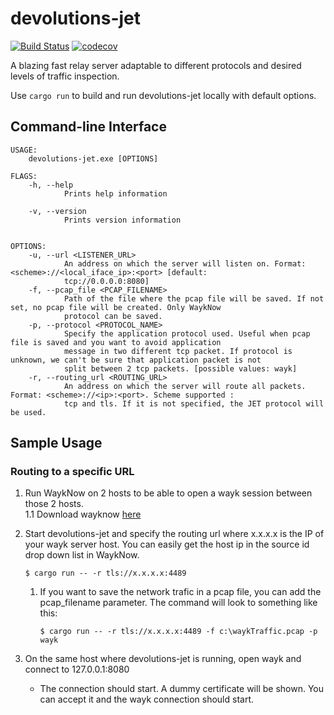 # devolutions-jet

[![Build Status](https://travis-ci.com/vaffeine/devolutions-jet.svg?token=FxErzCAno8oL7CSUGoD1&branch=rdp)](https://travis-ci.com/vaffeine/devolutions-jet)
[![codecov](https://codecov.io/gh/vaffeine/devolutions-jet/branch/rdp/graph/badge.svg?token=eXgEoo0BnD)](https://codecov.io/gh/vaffeine/devolutions-jet)

A blazing fast relay server adaptable to different protocols and desired levels of traffic inspection.

Use `cargo run` to build and run devolutions-jet locally with default options.

## Command-line Interface

```
USAGE:
    devolutions-jet.exe [OPTIONS]

FLAGS:
    -h, --help
            Prints help information

    -v, --version
            Prints version information


OPTIONS:
    -u, --url <LISTENER_URL>
            An address on which the server will listen on. Format: <scheme>://<local_iface_ip>:<port> [default:
            tcp://0.0.0.0:8080]
    -f, --pcap_file <PCAP_FILENAME>
            Path of the file where the pcap file will be saved. If not set, no pcap file will be created. Only WaykNow
            protocol can be saved.
    -p, --protocol <PROTOCOL_NAME>
            Specify the application protocol used. Useful when pcap file is saved and you want to avoid application
            message in two different tcp packet. If protocol is unknown, we can't be sure that application packet is not
            split between 2 tcp packets. [possible values: wayk]
    -r, --routing_url <ROUTING_URL>
            An address on which the server will route all packets. Format: <scheme>://<ip>:<port>. Scheme supported :
            tcp and tls. If it is not specified, the JET protocol will be used.

```

## Sample Usage

### Routing to a specific URL

1. Run WaykNow on 2 hosts to be able to open a wayk session between those 2 hosts.  
1.1 Download wayknow [here](https://wayk.devolutions.net/home/download)

2. Start devolutions-jet and specify the routing url where x.x.x.x is the IP of your wayk server host. You can easily get the host ip in the source id drop down list in WaykNow.
    ```
    $ cargo run -- -r tls://x.x.x.x:4489
    ```

    1. If you want to save the network trafic in a pcap file, you can add the pcap_filename parameter. The command will look to something like this:
        ```
        $ cargo run -- -r tls://x.x.x.x:4489 -f c:\waykTraffic.pcap -p wayk
        ```

3. On the same host where devolutions-jet is running, open wayk and connect to 127.0.0.1:8080 
    * The connection should start. A dummy certificate will be shown. You can accept it and the wayk connection should start. 
